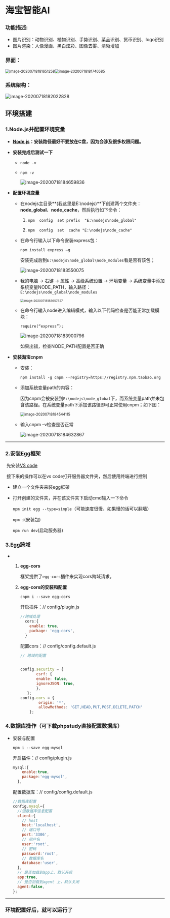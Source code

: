# 海宝智能AI

### 功能描述:

* 图片识别：动物识别、植物识别、手势识别、菜品识别、货币识别、logo识别
* 图片渲染：人像漫画、黑白炫彩、图像去雾、清晰增加

### 界面：

 <img src="https://gitee.com/gghworld/images/raw/master/img/20200718181651.png" alt="image-20200718181651258" style="zoom:80%;" /><img src="https://gitee.com/gghworld/images/raw/master/img/20200718181740.png" alt="image-20200718181740585" style="zoom:80%;" />

### 系统架构：

![image-20200718182022828](https://gitee.com/gghworld/images/raw/master/img/20200718182022.png)

## 环境搭建

### 1.Node.js并配置环境变量

* **[Node.js](https://nodejs.org/zh-cn/)：安装路径最好不要放在C盘，因为会涉及很多权限问题。**

* **安装完成后测试一下**

  * `node -v`

  * `npm -v`

     ![image-20200718184659836](https://gitee.com/gghworld/images/raw/master/img/20200718184659.png)

* **配置环境变量**

  * 在nodejs主目录**(我这里是E:\nodejs)**下创建两个文件夹：**node_global**、**node_cache**，然后执行如下命令：

    1. `npm  config  set prefix  "E:\nodejs\node_global"`

    2. `npm  config  set  cache "E:\nodejs\node_cache"`

  * 在命令行输入以下命令安装express包：

    `npm install express –g`

    安装完成后到`E:\nodejs\node_global\node_modules`看是否有该包；

    ![image-20200718183550075](https://gitee.com/gghworld/images/raw/master/img/20200718183550.png)

  * 我的电脑 -> 右键 -> 属性 -> 高级系统设置 -> 环境变量 -> 系统变量中添加系统变量NODE_PATH，输入路径：
     `E:\nodejs\node_global\node_modules`

    <img src="https://gitee.com/gghworld/images/raw/master/img/20200718183657.png" alt="image-20200718183657327" style="zoom: 67%;" />

  * 在命令行输入node进入编辑模式，输入以下代码检查是否能正常加载模块：

    `require(“express”);`

    ![image-20200718183900796](https://gitee.com/gghworld/images/raw/master/img/20200718183900.png)

    如果出错，检查NODE_PATH配置是否正确

* **安装淘宝cnpm**

  * 安装：

    `npm install -g cnpm --registry=https://registry.npm.taobao.org`

  * 添加系统变量path的内容：

    因为cnpm会被安装到`E:\nodejs\node_global`下，而系统变量path并未包含该路径。在系统变量path下添加该路径即可正常使用cnpm；如下图：

    <img src="https://gitee.com/gghworld/images/raw/master/img/20200718184544.png" alt="image-20200718184544115" style="zoom:80%;" />

  * 输入cnpm –v检查是否正常

    ![image-20200718184632867](https://gitee.com/gghworld/images/raw/master/img/20200718184632.png)

----

### 2.安装[Egg](https://eggjs.org/zh-cn/intro/quickstart.html)框架

​	先安装[VS code](https://code.visualstudio.com/)

​	接下来的操作可以在vs code打开服务器文件夹，然后使用终端进行控制

* 建立一个文件夹来装egg框架

* 打开创建的文件夹，并在该文件夹下启动cmd输入一下命令

   `npm init egg --type=simple`（可能速度很慢，如果慢的话可以翻墙）

  `npm i`(安装包)

  `npm run dev`(启动服务器)

### 3.Egg跨域

* 1. **egg-cors**

     框架提供了`egg-cors`插件来实现cors跨域请求。

  2. **egg-cors的安装和配置**

     `cnpm i --save egg-cors`

     开启插件：// config/plugin.js

     ```javascript
     //跨域处理
       cors:{
         enable: true,
         package: 'egg-cors',
       }
     
     ```

     配置cors：// config/config.default.js

     ```javascript
     // 跨域的配置
        
     
     config.security = {
         	csrf: {
           	enable: false,
           	ignoreJSON: true,
         	},
       	};
     config.cors = {
             origin: '*',
             allowMethods: 'GET,HEAD,PUT,POST,DELETE,PATCH'
         };
     
     ```

     

### 4.数据库操作（可下载phpstudy直接配置数据库）

* 安装与配置

  `npm i --save egg-mysql`

  开启插件：// config/plugin.js

  ```JavaScript
  mysql:{
      enable:true,
      package:'egg-mysql',
    },
  ```

  配置数据库：// config/config.default.js

  ```javascript
  //数据库配置
  config.mysql={
    //但数据库信息配置
    client:{
      // host
      host:'localhost',
      // 端口号
      port:'3306',
      // 用户名
      user:'root',
      // 密码
      password:'root',
      // 数据库名
      database:'user',
    },
    // 是否加载到app上，默认开启
    app:true,
    // 是否加载到agent 上，默认关闭
    agent:false,
  };
  ```

----

### 环境配置好后，就可以运行了

